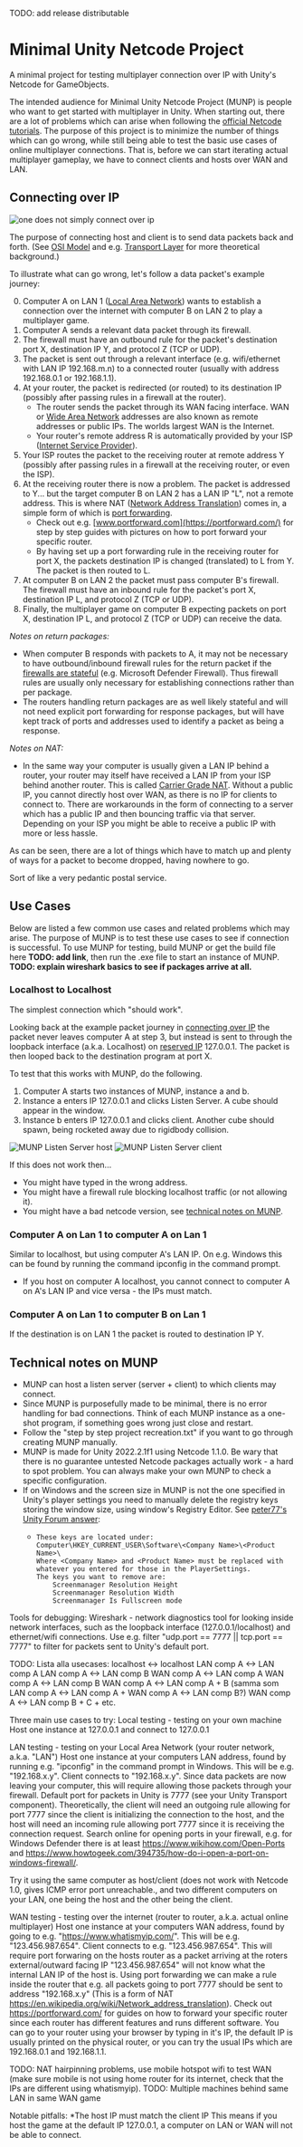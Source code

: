 TODO: add release distributable
# Minimal Unity Netcode Project
A minimal project for testing multiplayer connection over IP with Unity's Netcode for GameObjects.

The intended audience for Minimal Unity Netcode Project (MUNP) is people who want to get started with multiplayer in Unity. When starting out, there are a lot of problems which can arise when following the [official Netcode tutorials](https://docs-multiplayer.unity3d.com/netcode/current/about/). The purpose of this project is to minimize the number of things which can go wrong, while still being able to test the basic use cases of online multiplayer connections. That is, before we can start iterating actual multiplayer gameplay, we have to connect clients and hosts over WAN and LAN.

## Connecting over IP
![one does not simply connect over ip](https://github.com/jkvastad/Minimal-Unity-Netcode-Project/assets/9295196/7f7f6cb1-ef0b-41cc-930b-ab5cccf9ceed)

The purpose of connecting host and client is to send data packets back and forth. (See [OSI Model](https://en.wikipedia.org/wiki/OSI_model) and e.g. [Transport Layer](https://en.wikipedia.org/wiki/Transport_layer) for more theoretical background.)

To illustrate what can go wrong, let's follow a data packet's example journey:

0. Computer A on LAN 1  ([Local Area Network](https://en.wikipedia.org/wiki/Local_area_network)) wants to establish a connection over the internet with computer B on LAN 2 to play a multiplayer game.
1. Computer A sends a relevant data packet through its firewall.
2. The firewall must have an outbound rule for the packet's destination port X, destination IP Y, and protocol Z (TCP or UDP).
3. The packet is sent out through a relevant interface (e.g. wifi/ethernet with LAN IP 192.168.m.n) to a connected router (usually with address 192.168.0.1 or 192.168.1.1).
4. At your router, the packet is redirected (or routed) to its destination IP (possibly after passing rules in a firewall at the router).
   - The router sends the packet through its WAN facing interface. WAN or [Wide Area Network](https://en.wikipedia.org/wiki/Wide_area_network) addresses are also known as remote addresses or public IPs. The worlds largest WAN is the Internet.
   - Your router's remote address R is automatically provided by your ISP ([Internet Service Provider](https://en.wikipedia.org/wiki/Internet_service_provider)).
7. Your ISP routes the packet to the receiving router at remote address Y (possibly after passing rules in a firewall at the receiving router, or even the ISP).
8. At the receiving router there is now a problem. The packet is addressed to Y... but the target computer B on LAN 2 has a LAN IP "L", not a remote address. This is where NAT ([Network Address Translation](https://en.wikipedia.org/wiki/Network_address_translation)) comes in, a simple form of which is [port forwarding](https://en.wikipedia.org/wiki/Port_forwarding).
   - Check out e.g. [www.portforward.com](https://portforward.com/) for step by step guides with pictures on how to port forward your specific router.
   - By having set up a port forwarding rule in the receiving router for port X, the packets destination IP is changed (translated) to L from Y. The packet is then routed to L.   
10. At computer B on LAN 2 the packet must pass computer B's firewall. The firewall must have an inbound rule for the packet's port X, destination IP L, and protocol Z (TCP or UDP).
11. Finally, the multiplayer game on computer B expecting packets on port X, destination IP L, and protocol Z (TCP or UDP) can receive the data. 

_Notes on return packages:_
* When computer B responds with packets to A, it may not be necessary to have outbound/inbound firewall rules for the return packet if the [firewalls are stateful](https://en.wikipedia.org/wiki/Stateful_firewall) (e.g. Microsoft Defender Firewall). Thus firewall rules are usually only necessary for establishing connections rather than per package.
* The routers handling return packages are as well likely stateful and will not need explicit port forwarding for response packages, but will have kept track of ports and addresses used to identify a packet as being a response.

_Notes on NAT:_
* In the same way your computer is usually given a LAN IP behind a router, your router may itself have received a LAN IP from your ISP behind another router. This is called [Carrier Grade NAT](https://en.wikipedia.org/wiki/Carrier-grade_NAT). Without a public IP, you cannot directly host over WAN, as there is no IP for clients to connect to. There are workarounds in the form of connecting to a server which has a public IP and then bouncing traffic via that server. Depending on your ISP you might be able to receive a public IP with more or less hassle.

As can be seen, there are a lot of things which have to match up and plenty of ways for a packet to become dropped, having nowhere to go. 

Sort of like a very pedantic postal service.

## Use Cases

Below are listed a few common use cases and related problems which may arise. The purpose of MUNP is to test these use cases to see if connection is successful. To use MUNP for testing, build MUNP or get the build file here **TODO: add link**, then run the .exe file to start an instance of MUNP. **TODO: explain wireshark basics to see if packages arrive at all.**

### Localhost to Localhost

The simplest connection which "should work". 

Looking back at the example packet journey in [connecting over IP](https://github.com/jkvastad/Minimal-Unity-Netcode-Project/edit/master/README.md#connecting-over-ip) the packet never leaves computer A at step 3, but instead is sent to through the loopback interface (a.k.a. Localhost) on [reserved IP](https://en.wikipedia.org/wiki/Reserved_IP_addresses) 127.0.0.1. The packet is then looped back to the destination program at port X.

To test that this works with MUNP, do the following.

1. Computer A starts two instances of MUNP, instance a and b.
2. Instance a enters IP 127.0.0.1 and clicks Listen Server. A cube should appear in the window.
3. Instance b enters IP 127.0.0.1 and clicks client. Another cube should spawn, being rocketed away due to rigidbody collision.

![MUNP Listen Server host](https://github.com/jkvastad/Minimal-Unity-Netcode-Project/assets/9295196/634fd191-5fbe-4019-ae4c-1f60582c2de0)
![MUNP Listen Server client](https://github.com/jkvastad/Minimal-Unity-Netcode-Project/assets/9295196/beb8bbca-1c79-4e0f-82fb-62bafc7f3b97)

If this does not work then...
* You might have typed in the wrong address.
* You might have a firewall rule blocking localhost traffic (or not allowing it).
* You might have a bad netcode version, see [technical notes on MUNP](https://github.com/jkvastad/Minimal-Unity-Netcode-Project/edit/master/README.md#technical-notes-on-munp).

### Computer A on Lan 1 to computer A on Lan 1

Similar to localhost, but using computer A's LAN IP. On e.g. Windows this can be found by running the command ipconfig in the command prompt. 

* If you host on computer A localhost, you cannot connect to computer A on A's LAN IP and vice versa - the IPs must match.

### Computer A on Lan 1 to computer B on Lan 1

If the destination is on LAN 1 the packet is routed to destination IP Y.


## Technical notes on MUNP

* MUNP can host a listen server (server + client) to which clients may connect.
* Since MUNP is purposefully made to be minimal, there is no error handling for bad connections. Think of each MUNP instance as a one-shot program, if something goes wrong just close and restart.
* Follow the "step by step project recreation.txt" if you want to go through creating MUNP manually.
* MUNP is made for Unity 2022.2.1f1 using Netcode 1.1.0. Be wary that there is no guarantee untested Netcode packages actually work - a hard to spot problem. You can always make your own MUNP to check a specific configuration.
* If on Windows and the screen size in MUNP is not the one specified in Unity's player settings you need to manually delete the registry keys storing the window size, using window's Registry Editor. See [peter77's Unity Forum answer](https://forum.unity.com/threads/default-screen-dimensions-being-ignored-after-build.500178/):
  * ```
    These keys are located under:
    Computer\HKEY_CURRENT_USER\Software\<Company Name>\<Product Name>\
    Where <Company Name> and <Product Name> must be replaced with whatever you entered for those in the PlayerSettings.
    The keys you want to remove are:
    	Screenmanager Resolution Height
    	Screenmanager Resolution Width
    	Screenmanager Is Fullscreen mode
    ```

Tools for debugging:
Wireshark - network diagnostics tool for looking inside network interfaces, such as the loopback interface (127.0.0.1/localhost) and ethernet/wifi connections. Use e.g. filter "udp.port == 7777 || tcp.port == 7777" to filter for packets sent to Unity's default port.

TODO: Lista alla usecases: 
localhost <-> localhost
LAN comp A <-> LAN comp A
LAN comp A <-> LAN comp B
WAN comp A <-> LAN comp A
WAN comp A <-> LAN comp B
WAN comp A <-> LAN comp A + B (samma som LAN comp A <-> LAN comp A + WAN comp A <-> LAN comp B?)
WAN comp A <-> LAN comp B + C + etc.

Three main use cases to try:
Local testing - testing on your own machine
Host one instance at 127.0.0.1 and connect to 127.0.0.1

LAN testing - testing on your Local Area Network (your router network, a.k.a. "LAN")
Host one instance at your computers LAN address, found by running e.g. "ipconfig" in the command prompt in Windows. This will be e.g. "192.168.x.y". Client connects to "192.168.x.y". Since data packets are now leaving your computer, this will require allowing those packets through your firewall. Default port for packets in Unity is 7777 (see your Unity Transport component). Theoretically, the client will need an outgoing rule allowing for port 7777 since the client is initializing the connection to the host, and the host will need an incoming rule allowing port 7777 since it is receiving the connection request. Search online for opening ports in your firewall, e.g. for Windows Defender there is at least https://www.wikihow.com/Open-Ports and https://www.howtogeek.com/394735/how-do-i-open-a-port-on-windows-firewall/.

Try it using the same computer as host/client (does not work with Netcode 1.0, gives ICMP error port unreachable., and two different computers on your LAN, one being the host and the other being the client.

WAN testing - testing over the internet (router to router, a.k.a. actual online multiplayer)
Host one instance at your computers WAN address, found by going to e.g. "https://www.whatismyip.com/". This will be e.g. "123.456.987.654". Client connects to e.g. "123.456.987.654". This will require port forwaring on the hosts router as a packet arriving at the roters external/outward facing IP "123.456.987.654" will not know what the internal LAN IP of the host is. Using port forwarding we can make a rule inside the router that e.g. all packets going to port 7777 should be sent to address "192.168.x.y" (This is a form of NAT https://en.wikipedia.org/wiki/Network_address_translation). Check out https://portforward.com/ for guides on how to forward your specific router since each router has different features and runs different software. You can go to your router using your browser by typing in it's IP, the default IP is usually printed on the physical router, or you can try the usual IPs which are 192.168.0.1 and 192.168.1.1.

TODO: NAT hairpinning problems, use mobile hotspot wifi to test WAN (make sure mobile is not using home router for its internet, check that the IPs are different using whatismyip).
TODO: Multiple machines behind same LAN in same WAN game

Notable pitfalls:
*The host IP must match the client IP
	This means if you host the game at the default IP 127.0.0.1, a computer on LAN or WAN will not be able to connect.
